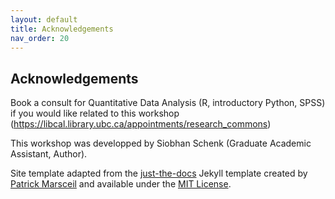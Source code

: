 ```yaml
---
layout: default
title: Acknowledgements
nav_order: 20
---
```

## Acknowledgements

Book a consult for Quantitative Data Analysis (R, introductory Python, SPSS) if you would like related to this workshop (https://libcal.library.ubc.ca/appointments/research_commons)

This workshop was developped by Siobhan Schenk (Graduate Academic Assistant, Author).

Site template adapted from the [just-the-docs](https://github.com/pmarsceill/just-the-docs) Jekyll template created by [Patrick Marsceil](https://github.com/pmarsceill) and available under the [MIT License](http://opensource.org/licenses/MIT).
